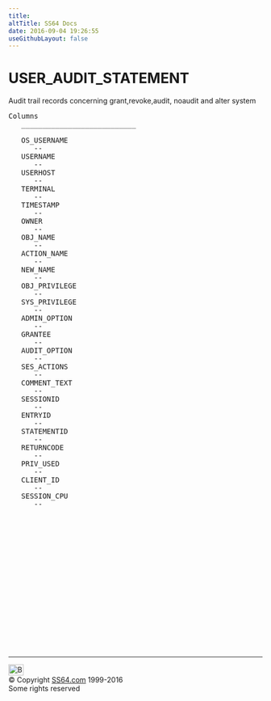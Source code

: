 ```yaml
---
title:
altTitle: SS64 Docs
date: 2016-09-04 19:26:55
useGithubLayout: false
---
```

<!-- #BeginLibraryItem "/Library/head_orad.lbi" --><!-- #EndLibraryItem --><h1>USER_AUDIT_STATEMENT </h1><p>Audit trail records concerning grant,revoke,audit, noaudit and alter system </p> 
 
<pre>Columns
   ___________________________
 
   OS_USERNAME
      --
   USERNAME
      --
   USERHOST
      --
   TERMINAL
      --
   TIMESTAMP
      --
   OWNER
      --
   OBJ_NAME
      --
   ACTION_NAME
      --
   NEW_NAME
      --
   OBJ_PRIVILEGE
      --
   SYS_PRIVILEGE
      --
   ADMIN_OPTION
      --
   GRANTEE
      --
   AUDIT_OPTION
      --
   SES_ACTIONS
      --
   COMMENT_TEXT
      --
   SESSIONID
      --
   ENTRYID
      --
   STATEMENTID
      --
   RETURNCODE
      --
   PRIV_USED
      --
   CLIENT_ID
      --
   SESSION_CPU
      --

</pre><!-- #BeginLibraryItem "/Library/foot_orad.lbi" --><p>
<!-- oracle-footer -->
<ins class="adsbygoogle" style="display:inline-block;width:300px;height:250px" data-ad-client="ca-pub-6140977852749469" data-ad-slot="4275490898"></ins>
<script>
(adsbygoogle = window.adsbygoogle || []).push({});
</script></p>
<hr>
<div id="bl" class="footer"><a href="USER_AUDIT_STATEMENT.html#"><img src="../images/top.png" width="30" height="22" alt="Back to the Top"></a></div>
<div id="br" class="footer, tagline">© Copyright <a href="../index.html">SS64.com</a> 1999-2016<br>
Some rights reserved</div>
<!-- #EndLibraryItem -->

